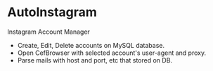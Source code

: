# AutoInstagram
Instagram Account Manager
- Create, Edit, Delete accounts on MySQL database.
- Open CefBrowser with selected account's user-agent and proxy.
- Parse mails with host and port, etc that stored on DB.
